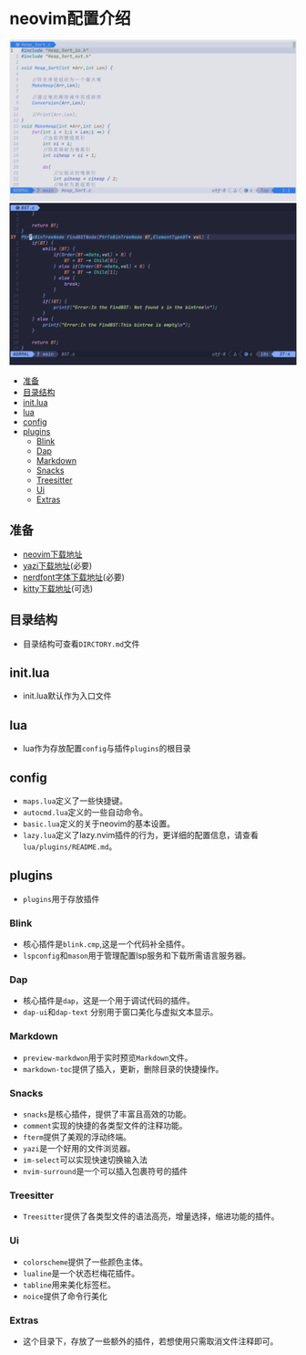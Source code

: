 # neovim配置介绍

![empty][neovim-0]
![empty][neovim-1]

<!-- mtoc-start -->

* [准备](#准备)
* [目录结构](#目录结构)
* [init.lua](#initlua)
* [lua](#lua)
* [config](#config)
* [plugins](#plugins)
  * [Blink](#blink)
  * [Dap](#dap)
  * [Markdown](#markdown)
  * [Snacks](#snacks)
  * [Treesitter](#treesitter)
  * [Ui](#ui)
  * [Extras](#extras)

<!-- mtoc-end -->

## 准备
- [neovim下载地址](https://github.com/neovim/neovim/releases/tag/nightly)  
- [yazi下载地址](https://yazi-rs.github.io/docs/installation/)(必要)  
- [nerdfont字体下载地址](https://www.nerdfonts.com/font-downloads)(必要)   
- [kitty下载地址](https://sw.kovidgoyal.net/kitty/binary/#)(可选)  

## 目录结构
- 目录结构可查看`DIRCTORY.md`文件

## init.lua
- init.lua默认作为入口文件

## lua
- lua作为存放配置`config`与插件`plugins`的根目录

## config
- `maps.lua`定义了一些快捷键。  
- `autocmd.lua`定义的一些自动命令。  
- `basic.lua`定义的关于neovim的基本设置。  
- `lazy.lua`定义了lazy.nvim插件的行为，更详细的配置信息，请查看`lua/plugins/README.md`。  

## plugins
- `plugins`用于存放插件

### Blink
- 核心插件是`blink.cmp`,这是一个代码补全插件。  
- `lspconfig`和`mason`用于管理配置lsp服务和下载所需语言服务器。

### Dap
- 核心插件是`dap`，这是一个用于调试代码的插件。  
- `dap-ui`和`dap-text` 分别用于窗口美化与虚拟文本显示。  

### Markdown
- `preview-markdwon`用于实时预览`Markdown`文件。  
- `markdown-toc`提供了插入，更新，删除目录的快捷操作。  

### Snacks
- `snacks`是核心插件，提供了丰富且高效的功能。  
- `comment`实现的快捷的各类型文件的注释功能。  
- `fterm`提供了美观的浮动终端。  
- `yazi`是一个好用的文件浏览器。  
- `im-select`可以实现快速切换输入法
- `nvim-surround`是一个可以插入包裹符号的插件

### Treesitter
- `Treesitter`提供了各类型文件的语法高亮，增量选择，缩进功能的插件。  

### Ui
- `colorscheme`提供了一些颜色主体。  
- `lualine`是一个状态栏梅花插件。  
- `tabline`用来美化标签栏。  
- `noice`提供了命令行美化

### Extras
- 这个目录下，存放了一些额外的插件，若想使用只需取消文件注释即可。  

[neovim-0]: https://raw.githubusercontent.com/highdf/Picture/refs/heads/main/neovim/neovim-0.png
[neovim-1]: https://raw.githubusercontent.com/highdf/Picture/refs/heads/main/neovim/neovim-1.png
